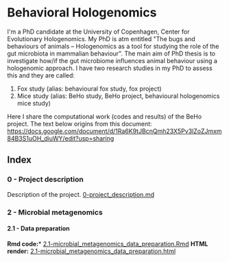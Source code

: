 # Behavioral Hologenomics

I'm a PhD candidate at the University of Copenhagen, Center for Evolutionary Hologenomics. My PhD is atm entitled "The bugs and behaviours of animals – Hologenomics as a tool for studying the role of the gut microbiota in mammalian behaviour". The main aim of PhD thesis is to investigate how/if the gut microbiome influences animal behaviour using a hologenomic approach. I have two research studies in my PhD to assess this and they are called:
1. Fox study (alias: behavioural fox study, fox project)
2. Mice study (alias: BeHo study, BeHo project, behavioural hologenomics mice study)

Here I share the computational work (codes and results) of the BeHo project. The text below origins from this document:
https://docs.google.com/document/d/1Ra6K9tJBcnQmh23X5Pv3lZoZJmxm84B3S1uOH_diuWY/edit?usp=sharing

## Index


### 0 - Project description

Description of the project.
[0-project_description.md](0-project_description.md)

### 2 - Microbial metagenomics

#### 2.1 - Data preparation

**Rmd code:*** [2.1-microbial_metagenomics_data_preparation.Rmd](2.1-microbial_metagenomics_data_preparation.Rmd)
**HTML render:** [2.1-microbial_metagenomics_data_preparation.html](https://htmlpreview.github.io/?2.1-microbial_metagenomics_data_preparation.html)
